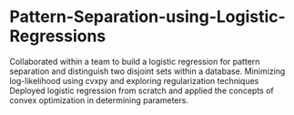 # Pattern-Separation-using-Logistic-Regressions
Collaborated within a team to build a logistic regression for pattern separation and distinguish two disjoint sets within a database. Minimizing log-likelihood using cvxpy and exploring regularization techniques
Deployed logistic regression from scratch and applied the concepts of convex optimization in determining parameters.
